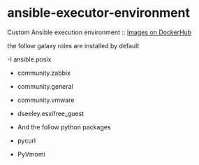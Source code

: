 # ansible-executor-environment

Custom Ansible execution environment :: [Images on DockerHub](https://hub.docker.com/r/fbraz3/ansible-executor-environment)

the follow galaxy roles are installed by default

-I  ansible.posix
- community.zabbix
- community.general
- community.vmware
- dseeley.esxifree_guest
- And the follow python packages

- pycurl
- PyVmomi
